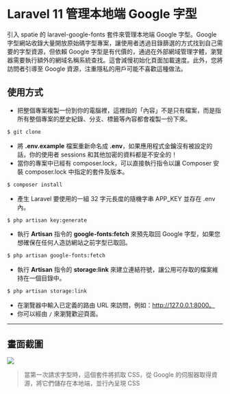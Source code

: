 # Laravel 11 管理本地端 Google 字型

引入 spatie 的 laravel-google-fonts 套件來管理本地端 Google 字型。Google 字型網站收錄大量開放原始碼字型專案，讓使用者透過目錄篩選的方式找到自己需要的字型資源，但依賴 Google 字型是有代價的，通過在外部網域管理字體，瀏覽器需要執行額外的網域名稱系統查找。這會減慢初始化頁面加載速度。此外，您將訪問者引導至 Google 資源，注重隱私的用戶可能不喜歡這種做法。

## 使用方式
- 把整個專案複製一份到你的電腦裡，這裡指的「內容」不是只有檔案，而是指所有整個專案的歷史紀錄、分支、標籤等內容都會複製一份下來。
```sh
$ git clone
```
- 將 __.env.example__ 檔案重新命名成 __.env__，如果應用程式金鑰沒有被設定的話，你的使用者 sessions 和其他加密的資料都是不安全的！
- 當你的專案中已經有 composer.lock，可以直接執行指令以讓 Composer 安裝 composer.lock 中指定的套件及版本。
```sh
$ composer install
```
- 產生 Laravel 要使用的一組 32 字元長度的隨機字串 APP_KEY 並存在 .env 內。
```sh
$ php artisan key:generate
```
- 執行 __Artisan__ 指令的 __google-fonts:fetch__ 來預先取回 Google 字型，如果您想確保在任何人造訪網站之前字型已取回。
```sh
$ php artisan google-fonts:fetch
```
- 執行 __Artisan__ 指令的 __storage:link__ 來建立連結符號，讓公用可存取的檔案維持在一個目錄中。
```sh
$ php artisan storage:link
```
- 在瀏覽器中輸入已定義的路由 URL 來訪問，例如：http://127.0.0.1:8000。
- 你可以經由 `/` 來瀏覽歡迎頁面。

----

## 畫面截圖
![](https://i.imgur.com/7mn3Tgt.png)
> 當第一次請求字型時，這個套件將抓取 CSS，從 Google 的伺服器取得資源，將它們儲存在本地端，並行內呈現 CSS
